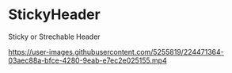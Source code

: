 # StickyHeader
Sticky or Strechable Header

https://user-images.githubusercontent.com/5255819/224471364-03aec88a-bfce-4280-9eab-e7ec2e025155.mp4

